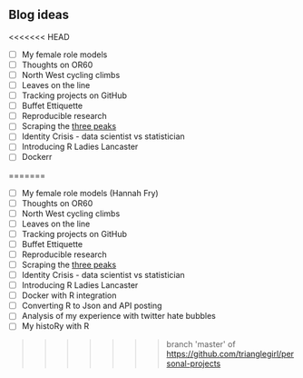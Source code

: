 ## Blog ideas

<<<<<<< HEAD
- [ ] My female role models
- [ ] Thoughts on OR60
- [ ] North West cycling climbs
- [ ] Leaves on the line
- [ ] Tracking projects on GitHub
- [ ] Buffet Ettiquette
- [ ] Reproducible research
- [ ] Scraping the [three peaks](https://alpacahelly.blogspot.com/2016/03/scraping-3-peaks-codewhite-space-pre.html)
- [ ] Identity Crisis - data scientist vs statistician
- [ ] Introducing R Ladies Lancaster
- [ ] Dockerr

=======
- [ ] My female role models (Hannah Fry)
- [ ] Thoughts on OR60
- [ ] North West cycling climbs
- [ ] Leaves on the line
- [ ] Tracking projects on GitHub
- [ ] Buffet Ettiquette
- [ ] Reproducible research
- [ ] Scraping the [three peaks](https://alpacahelly.blogspot.com/2016/03/scraping-3-peaks-codewhite-space-pre.html)
- [ ] Identity Crisis - data scientist vs statistician
- [ ] Introducing R Ladies Lancaster
- [ ] Docker with R integration
- [ ] Converting R to Json and API posting
- [ ] Analysis of my experience with twitter hate bubbles
- [ ] My histoRy with R
>>>>>>> branch 'master' of https://github.com/trianglegirl/personal-projects
